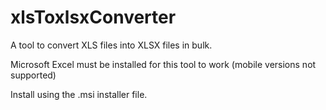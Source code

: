 # xlsToxlsxConverter
A tool to convert XLS files into XLSX files in bulk.

Microsoft Excel must be installed for this tool to work (mobile versions not supported)

Install using the .msi installer file.
